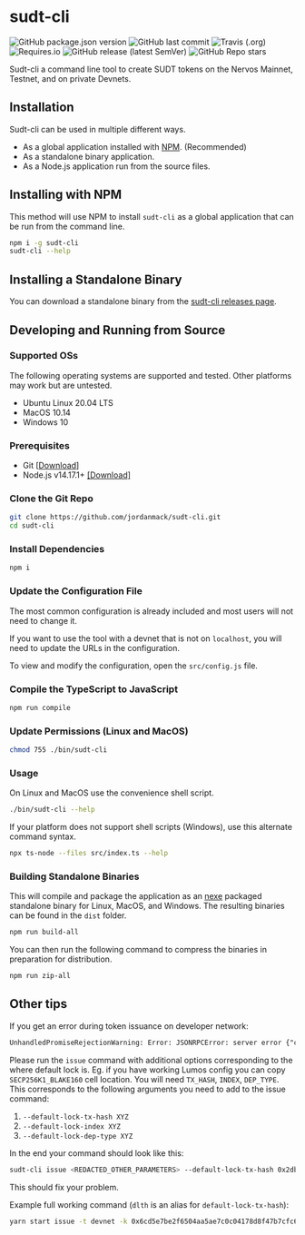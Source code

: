 # sudt-cli

![GitHub package.json version](https://img.shields.io/github/package-json/v/jordanmack/sudt-cli)
![GitHub last commit](https://img.shields.io/github/last-commit/jordanmack/sudt-cli)
![Travis (.org)](https://travis-ci.com/jordanmack/sudt-cli.svg)
![Requires.io](https://img.shields.io/requires/github/jordanmack/sudt-cli)
![GitHub release (latest SemVer)](https://img.shields.io/github/v/release/jordanmack/sudt-cli?sort=semver)
![GitHub Repo stars](https://img.shields.io/github/stars/jordanmack/sudt-cli?style=social)

Sudt-cli a command line tool to create SUDT tokens on the Nervos Mainnet, Testnet, and on private Devnets.

## Installation

Sudt-cli can be used in multiple different ways.

- As a global application installed with [NPM](https://en.wikipedia.org/wiki/Npm_(software)). (Recommended)
- As a standalone binary application.
- As a Node.js application run from the source files.

<!-- - As a global application using [NPX](https://www.npmjs.com/package/npx) -->

## Installing with NPM

This method will use NPM to install `sudt-cli` as a global application that can be run from the command line.

```sh
npm i -g sudt-cli
sudt-cli --help
```

<!-- ## Installing with NPX

This method will use NPX to run `sudt-cli` from the command line without installing globally.

```sh
npx sudt-cli --help
``` -->

## Installing a Standalone Binary

You can download a standalone binary from the [sudt-cli releases page](https://github.com/jordanmack/sudt-cli/releases).

## Developing and Running from Source

### Supported OSs

The following operating systems are supported and tested. Other platforms may work but are untested.

- Ubuntu Linux 20.04 LTS
- MacOS 10.14
- Windows 10

### Prerequisites

- Git [[Download](https://git-scm.com/downloads)]
- Node.js v14.17.1+ [[Download]](https://nodejs.org/en/download/)

### Clone the Git Repo

```sh
git clone https://github.com/jordanmack/sudt-cli.git
cd sudt-cli
```

### Install Dependencies

```sh
npm i
```

### Update the Configuration File

The most common configuration is already included and most users will not need to change it.

If you want to use the tool with a devnet that is not on `localhost`, you will need to update the URLs in the configuration.

To view and modify the configuration, open the `src/config.js` file.

### Compile the TypeScript to JavaScript

```sh
npm run compile
```

### Update Permissions (Linux and MacOS)

```sh
chmod 755 ./bin/sudt-cli
```

### Usage

On Linux and MacOS use the convenience shell script.

```sh
./bin/sudt-cli --help
```

If your platform does not support shell scripts (Windows), use this alternate command syntax.

```sh
npx ts-node --files src/index.ts --help
```

### Building Standalone Binaries

This will compile and package the application as an [nexe](https://github.com/nexe/nexe) packaged standalone binary for Linux, MacOS, and Windows. The resulting binaries can be found in the `dist` folder.

```sh
npm run build-all
```

You can then run the following command to compress the binaries in preparation for distribution.

```sh
npm run zip-all
```

## Other tips

If you get an error during token issuance on developer network:

```txt
UnhandledPromiseRejectionWarning: Error: JSONRPCError: server error {"code":-301,"message":"TransactionFailedToResolve: Resolve failed Unknown([OutPoint(0xace5ea83c478bb866edf122ff862085789158f5cbff155b7bb5f13058555b70800000000)])","data":"Resolve(Unknown([OutPoint(0xace5ea83c478bb866edf122ff862085789158f5cbff155b7bb5f13058555b70800000000)]))"}
```

Please run the `issue` command with additional options corresponding to the where default lock is. Eg. if you have working Lumos config you can copy `SECP256K1_BLAKE160` cell location. You will need `TX_HASH`, `INDEX`, `DEP_TYPE`. This corresponds to the following arguments you need to add to the issue command:

1. `--default-lock-tx-hash XYZ`
2. `--default-lock-index XYZ`
3. `--default-lock-dep-type XYZ`

In the end your command should look like this:

```sh
sudt-cli issue <REDACTED_OTHER_PARAMETERS> --default-lock-tx-hash 0x2db1b175e0436966e5fc8dd5cdf855970869b37a6c556e00e97ccb161c644eb5 --default-lock-index 0x0 --default-lock-dep-type dep_group
```

This should fix your problem.

Example full working command (`dlth` is an alias for `default-lock-tx-hash`):

```sh
yarn start issue -t devnet -k 0x6cd5e7be2f6504aa5ae7c0c04178d8f47b7cfc63b71d95d9e6282f5b090431bf -m 1000 -f 100000 -a ckt1qyqf22qfzaer95xm5d2m5km0f6k288x9warqnhsf4m --dlth 0x2db1b175e0436966e5fc8dd5cdf855970869b37a6c556e00e97ccb161c644eb5
```
